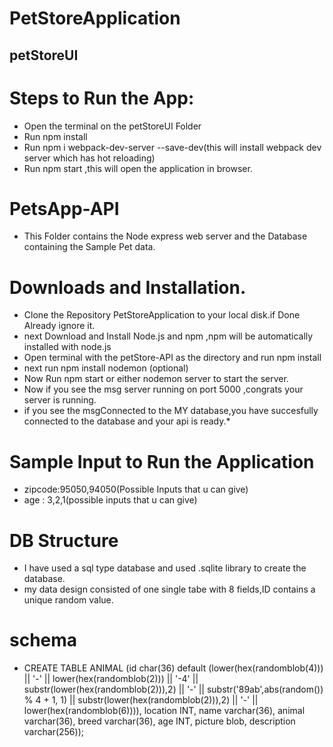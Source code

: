# PetStoreApplication
## petStoreUI
# Steps to Run the App:

* Open the terminal on the petStoreUI Folder
* Run npm install
* Run npm i webpack-dev-server --save-dev(this will install webpack dev server which has hot reloading)
* Run npm start ,this will open the application in browser.

# PetsApp-API
* This Folder contains the Node express web server and the Database containing the Sample Pet data.

# Downloads and Installation.
* Clone the Repository PetStoreApplication to your local disk.if Done Already ignore it.
* next Download and Install Node.js and npm ,npm will be automatically installed with node.js
* Open terminal with the petStore-API as the directory and run npm install
* next run npm install nodemon (optional)
* Now Run npm start or either nodemon server to start the server.
* Now if you see the msg server running on port 5000 ,congrats your server is running.
* if you see the msgConnected to the MY database,you have succesfully connected to the database and your api is ready.*  
# Sample Input to Run the Application
* zipcode:95050,94050(Possible Inputs that u can give)
* age : 3,2,1(possible inputs that u can give)












# DB Structure
* I have used a sql type database and used .sqlite library to create the database.
* my data design consisted of one single tabe with 8 fields,ID contains a unique random value. 
# schema
* CREATE TABLE ANIMAL (id char(36) default (lower(hex(randomblob(4))) || '-' || lower(hex(randomblob(2))) || '-4' || substr(lower(hex(randomblob(2))),2) || '-' || substr('89ab',abs(random()) % 4 + 1, 1) || substr(lower(hex(randomblob(2))),2) || '-' || lower(hex(randomblob(6)))), location INT, name varchar(36), animal varchar(36), breed varchar(36), age INT, picture blob, description varchar(256));

